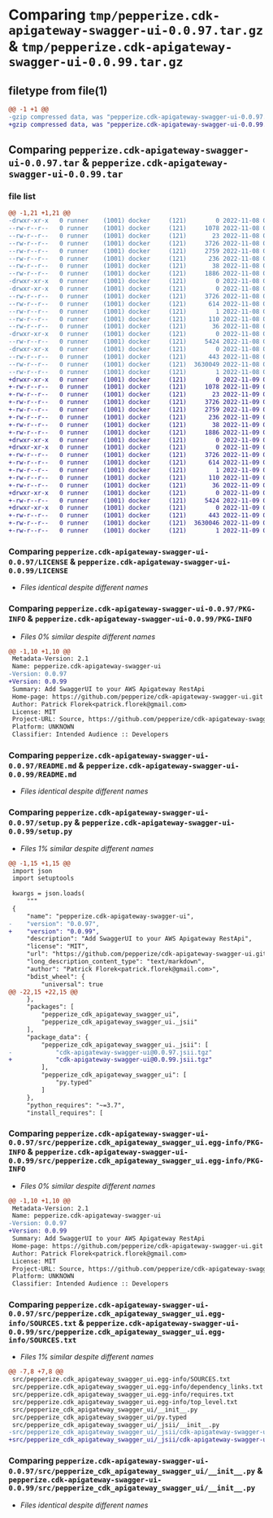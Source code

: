 # Comparing `tmp/pepperize.cdk-apigateway-swagger-ui-0.0.97.tar.gz` & `tmp/pepperize.cdk-apigateway-swagger-ui-0.0.99.tar.gz`

## filetype from file(1)

```diff
@@ -1 +1 @@
-gzip compressed data, was "pepperize.cdk-apigateway-swagger-ui-0.0.97.tar", last modified: Tue Nov  8 07:05:55 2022, max compression
+gzip compressed data, was "pepperize.cdk-apigateway-swagger-ui-0.0.99.tar", last modified: Wed Nov  9 06:21:53 2022, max compression
```

## Comparing `pepperize.cdk-apigateway-swagger-ui-0.0.97.tar` & `pepperize.cdk-apigateway-swagger-ui-0.0.99.tar`

### file list

```diff
@@ -1,21 +1,21 @@
-drwxr-xr-x   0 runner    (1001) docker     (121)        0 2022-11-08 07:05:55.119082 pepperize.cdk-apigateway-swagger-ui-0.0.97/
--rw-r--r--   0 runner    (1001) docker     (121)     1078 2022-11-08 07:05:39.000000 pepperize.cdk-apigateway-swagger-ui-0.0.97/LICENSE
--rw-r--r--   0 runner    (1001) docker     (121)       23 2022-11-08 07:05:39.000000 pepperize.cdk-apigateway-swagger-ui-0.0.97/MANIFEST.in
--rw-r--r--   0 runner    (1001) docker     (121)     3726 2022-11-08 07:05:55.119082 pepperize.cdk-apigateway-swagger-ui-0.0.97/PKG-INFO
--rw-r--r--   0 runner    (1001) docker     (121)     2759 2022-11-08 07:05:39.000000 pepperize.cdk-apigateway-swagger-ui-0.0.97/README.md
--rw-r--r--   0 runner    (1001) docker     (121)      236 2022-11-08 07:05:39.000000 pepperize.cdk-apigateway-swagger-ui-0.0.97/pyproject.toml
--rw-r--r--   0 runner    (1001) docker     (121)       38 2022-11-08 07:05:55.119082 pepperize.cdk-apigateway-swagger-ui-0.0.97/setup.cfg
--rw-r--r--   0 runner    (1001) docker     (121)     1886 2022-11-08 07:05:39.000000 pepperize.cdk-apigateway-swagger-ui-0.0.97/setup.py
-drwxr-xr-x   0 runner    (1001) docker     (121)        0 2022-11-08 07:05:55.115082 pepperize.cdk-apigateway-swagger-ui-0.0.97/src/
-drwxr-xr-x   0 runner    (1001) docker     (121)        0 2022-11-08 07:05:55.115082 pepperize.cdk-apigateway-swagger-ui-0.0.97/src/pepperize.cdk_apigateway_swagger_ui.egg-info/
--rw-r--r--   0 runner    (1001) docker     (121)     3726 2022-11-08 07:05:54.000000 pepperize.cdk-apigateway-swagger-ui-0.0.97/src/pepperize.cdk_apigateway_swagger_ui.egg-info/PKG-INFO
--rw-r--r--   0 runner    (1001) docker     (121)      614 2022-11-08 07:05:55.000000 pepperize.cdk-apigateway-swagger-ui-0.0.97/src/pepperize.cdk_apigateway_swagger_ui.egg-info/SOURCES.txt
--rw-r--r--   0 runner    (1001) docker     (121)        1 2022-11-08 07:05:54.000000 pepperize.cdk-apigateway-swagger-ui-0.0.97/src/pepperize.cdk_apigateway_swagger_ui.egg-info/dependency_links.txt
--rw-r--r--   0 runner    (1001) docker     (121)      110 2022-11-08 07:05:54.000000 pepperize.cdk-apigateway-swagger-ui-0.0.97/src/pepperize.cdk_apigateway_swagger_ui.egg-info/requires.txt
--rw-r--r--   0 runner    (1001) docker     (121)       36 2022-11-08 07:05:55.000000 pepperize.cdk-apigateway-swagger-ui-0.0.97/src/pepperize.cdk_apigateway_swagger_ui.egg-info/top_level.txt
-drwxr-xr-x   0 runner    (1001) docker     (121)        0 2022-11-08 07:05:55.115082 pepperize.cdk-apigateway-swagger-ui-0.0.97/src/pepperize_cdk_apigateway_swagger_ui/
--rw-r--r--   0 runner    (1001) docker     (121)     5424 2022-11-08 07:05:39.000000 pepperize.cdk-apigateway-swagger-ui-0.0.97/src/pepperize_cdk_apigateway_swagger_ui/__init__.py
-drwxr-xr-x   0 runner    (1001) docker     (121)        0 2022-11-08 07:05:55.115082 pepperize.cdk-apigateway-swagger-ui-0.0.97/src/pepperize_cdk_apigateway_swagger_ui/_jsii/
--rw-r--r--   0 runner    (1001) docker     (121)      443 2022-11-08 07:05:39.000000 pepperize.cdk-apigateway-swagger-ui-0.0.97/src/pepperize_cdk_apigateway_swagger_ui/_jsii/__init__.py
--rw-r--r--   0 runner    (1001) docker     (121)  3630049 2022-11-08 07:05:39.000000 pepperize.cdk-apigateway-swagger-ui-0.0.97/src/pepperize_cdk_apigateway_swagger_ui/_jsii/cdk-apigateway-swagger-ui@0.0.97.jsii.tgz
--rw-r--r--   0 runner    (1001) docker     (121)        1 2022-11-08 07:05:39.000000 pepperize.cdk-apigateway-swagger-ui-0.0.97/src/pepperize_cdk_apigateway_swagger_ui/py.typed
+drwxr-xr-x   0 runner    (1001) docker     (121)        0 2022-11-09 06:21:53.958248 pepperize.cdk-apigateway-swagger-ui-0.0.99/
+-rw-r--r--   0 runner    (1001) docker     (121)     1078 2022-11-09 06:21:35.000000 pepperize.cdk-apigateway-swagger-ui-0.0.99/LICENSE
+-rw-r--r--   0 runner    (1001) docker     (121)       23 2022-11-09 06:21:35.000000 pepperize.cdk-apigateway-swagger-ui-0.0.99/MANIFEST.in
+-rw-r--r--   0 runner    (1001) docker     (121)     3726 2022-11-09 06:21:53.958248 pepperize.cdk-apigateway-swagger-ui-0.0.99/PKG-INFO
+-rw-r--r--   0 runner    (1001) docker     (121)     2759 2022-11-09 06:21:35.000000 pepperize.cdk-apigateway-swagger-ui-0.0.99/README.md
+-rw-r--r--   0 runner    (1001) docker     (121)      236 2022-11-09 06:21:35.000000 pepperize.cdk-apigateway-swagger-ui-0.0.99/pyproject.toml
+-rw-r--r--   0 runner    (1001) docker     (121)       38 2022-11-09 06:21:53.958248 pepperize.cdk-apigateway-swagger-ui-0.0.99/setup.cfg
+-rw-r--r--   0 runner    (1001) docker     (121)     1886 2022-11-09 06:21:35.000000 pepperize.cdk-apigateway-swagger-ui-0.0.99/setup.py
+drwxr-xr-x   0 runner    (1001) docker     (121)        0 2022-11-09 06:21:53.950248 pepperize.cdk-apigateway-swagger-ui-0.0.99/src/
+drwxr-xr-x   0 runner    (1001) docker     (121)        0 2022-11-09 06:21:53.954248 pepperize.cdk-apigateway-swagger-ui-0.0.99/src/pepperize.cdk_apigateway_swagger_ui.egg-info/
+-rw-r--r--   0 runner    (1001) docker     (121)     3726 2022-11-09 06:21:53.000000 pepperize.cdk-apigateway-swagger-ui-0.0.99/src/pepperize.cdk_apigateway_swagger_ui.egg-info/PKG-INFO
+-rw-r--r--   0 runner    (1001) docker     (121)      614 2022-11-09 06:21:53.000000 pepperize.cdk-apigateway-swagger-ui-0.0.99/src/pepperize.cdk_apigateway_swagger_ui.egg-info/SOURCES.txt
+-rw-r--r--   0 runner    (1001) docker     (121)        1 2022-11-09 06:21:53.000000 pepperize.cdk-apigateway-swagger-ui-0.0.99/src/pepperize.cdk_apigateway_swagger_ui.egg-info/dependency_links.txt
+-rw-r--r--   0 runner    (1001) docker     (121)      110 2022-11-09 06:21:53.000000 pepperize.cdk-apigateway-swagger-ui-0.0.99/src/pepperize.cdk_apigateway_swagger_ui.egg-info/requires.txt
+-rw-r--r--   0 runner    (1001) docker     (121)       36 2022-11-09 06:21:53.000000 pepperize.cdk-apigateway-swagger-ui-0.0.99/src/pepperize.cdk_apigateway_swagger_ui.egg-info/top_level.txt
+drwxr-xr-x   0 runner    (1001) docker     (121)        0 2022-11-09 06:21:53.954248 pepperize.cdk-apigateway-swagger-ui-0.0.99/src/pepperize_cdk_apigateway_swagger_ui/
+-rw-r--r--   0 runner    (1001) docker     (121)     5424 2022-11-09 06:21:35.000000 pepperize.cdk-apigateway-swagger-ui-0.0.99/src/pepperize_cdk_apigateway_swagger_ui/__init__.py
+drwxr-xr-x   0 runner    (1001) docker     (121)        0 2022-11-09 06:21:53.954248 pepperize.cdk-apigateway-swagger-ui-0.0.99/src/pepperize_cdk_apigateway_swagger_ui/_jsii/
+-rw-r--r--   0 runner    (1001) docker     (121)      443 2022-11-09 06:21:35.000000 pepperize.cdk-apigateway-swagger-ui-0.0.99/src/pepperize_cdk_apigateway_swagger_ui/_jsii/__init__.py
+-rw-r--r--   0 runner    (1001) docker     (121)  3630046 2022-11-09 06:21:35.000000 pepperize.cdk-apigateway-swagger-ui-0.0.99/src/pepperize_cdk_apigateway_swagger_ui/_jsii/cdk-apigateway-swagger-ui@0.0.99.jsii.tgz
+-rw-r--r--   0 runner    (1001) docker     (121)        1 2022-11-09 06:21:35.000000 pepperize.cdk-apigateway-swagger-ui-0.0.99/src/pepperize_cdk_apigateway_swagger_ui/py.typed
```

### Comparing `pepperize.cdk-apigateway-swagger-ui-0.0.97/LICENSE` & `pepperize.cdk-apigateway-swagger-ui-0.0.99/LICENSE`

 * *Files identical despite different names*

### Comparing `pepperize.cdk-apigateway-swagger-ui-0.0.97/PKG-INFO` & `pepperize.cdk-apigateway-swagger-ui-0.0.99/PKG-INFO`

 * *Files 0% similar despite different names*

```diff
@@ -1,10 +1,10 @@
 Metadata-Version: 2.1
 Name: pepperize.cdk-apigateway-swagger-ui
-Version: 0.0.97
+Version: 0.0.99
 Summary: Add SwaggerUI to your AWS Apigateway RestApi
 Home-page: https://github.com/pepperize/cdk-apigateway-swagger-ui.git
 Author: Patrick Florek<patrick.florek@gmail.com>
 License: MIT
 Project-URL: Source, https://github.com/pepperize/cdk-apigateway-swagger-ui.git
 Platform: UNKNOWN
 Classifier: Intended Audience :: Developers
```

### Comparing `pepperize.cdk-apigateway-swagger-ui-0.0.97/README.md` & `pepperize.cdk-apigateway-swagger-ui-0.0.99/README.md`

 * *Files identical despite different names*

### Comparing `pepperize.cdk-apigateway-swagger-ui-0.0.97/setup.py` & `pepperize.cdk-apigateway-swagger-ui-0.0.99/setup.py`

 * *Files 1% similar despite different names*

```diff
@@ -1,15 +1,15 @@
 import json
 import setuptools
 
 kwargs = json.loads(
     """
 {
     "name": "pepperize.cdk-apigateway-swagger-ui",
-    "version": "0.0.97",
+    "version": "0.0.99",
     "description": "Add SwaggerUI to your AWS Apigateway RestApi",
     "license": "MIT",
     "url": "https://github.com/pepperize/cdk-apigateway-swagger-ui.git",
     "long_description_content_type": "text/markdown",
     "author": "Patrick Florek<patrick.florek@gmail.com>",
     "bdist_wheel": {
         "universal": true
@@ -22,15 +22,15 @@
     },
     "packages": [
         "pepperize_cdk_apigateway_swagger_ui",
         "pepperize_cdk_apigateway_swagger_ui._jsii"
     ],
     "package_data": {
         "pepperize_cdk_apigateway_swagger_ui._jsii": [
-            "cdk-apigateway-swagger-ui@0.0.97.jsii.tgz"
+            "cdk-apigateway-swagger-ui@0.0.99.jsii.tgz"
         ],
         "pepperize_cdk_apigateway_swagger_ui": [
             "py.typed"
         ]
     },
     "python_requires": "~=3.7",
     "install_requires": [
```

### Comparing `pepperize.cdk-apigateway-swagger-ui-0.0.97/src/pepperize.cdk_apigateway_swagger_ui.egg-info/PKG-INFO` & `pepperize.cdk-apigateway-swagger-ui-0.0.99/src/pepperize.cdk_apigateway_swagger_ui.egg-info/PKG-INFO`

 * *Files 0% similar despite different names*

```diff
@@ -1,10 +1,10 @@
 Metadata-Version: 2.1
 Name: pepperize.cdk-apigateway-swagger-ui
-Version: 0.0.97
+Version: 0.0.99
 Summary: Add SwaggerUI to your AWS Apigateway RestApi
 Home-page: https://github.com/pepperize/cdk-apigateway-swagger-ui.git
 Author: Patrick Florek<patrick.florek@gmail.com>
 License: MIT
 Project-URL: Source, https://github.com/pepperize/cdk-apigateway-swagger-ui.git
 Platform: UNKNOWN
 Classifier: Intended Audience :: Developers
```

### Comparing `pepperize.cdk-apigateway-swagger-ui-0.0.97/src/pepperize.cdk_apigateway_swagger_ui.egg-info/SOURCES.txt` & `pepperize.cdk-apigateway-swagger-ui-0.0.99/src/pepperize.cdk_apigateway_swagger_ui.egg-info/SOURCES.txt`

 * *Files 1% similar despite different names*

```diff
@@ -7,8 +7,8 @@
 src/pepperize.cdk_apigateway_swagger_ui.egg-info/SOURCES.txt
 src/pepperize.cdk_apigateway_swagger_ui.egg-info/dependency_links.txt
 src/pepperize.cdk_apigateway_swagger_ui.egg-info/requires.txt
 src/pepperize.cdk_apigateway_swagger_ui.egg-info/top_level.txt
 src/pepperize_cdk_apigateway_swagger_ui/__init__.py
 src/pepperize_cdk_apigateway_swagger_ui/py.typed
 src/pepperize_cdk_apigateway_swagger_ui/_jsii/__init__.py
-src/pepperize_cdk_apigateway_swagger_ui/_jsii/cdk-apigateway-swagger-ui@0.0.97.jsii.tgz
+src/pepperize_cdk_apigateway_swagger_ui/_jsii/cdk-apigateway-swagger-ui@0.0.99.jsii.tgz
```

### Comparing `pepperize.cdk-apigateway-swagger-ui-0.0.97/src/pepperize_cdk_apigateway_swagger_ui/__init__.py` & `pepperize.cdk-apigateway-swagger-ui-0.0.99/src/pepperize_cdk_apigateway_swagger_ui/__init__.py`

 * *Files identical despite different names*

